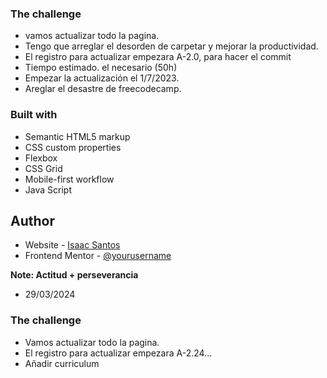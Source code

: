 ### The challenge
- vamos actualizar todo la pagina.
- Tengo que arreglar el desorden de carpetar 
  y mejorar la productividad.
- El registro para actualizar empezara A-2.0, 
  para hacer el commit  
- Tiempo estimado. el necesario (50h)
- Empezar la actualización el 1/7/2023.
- Areglar el desastre de freecodecamp.


### Built with

- Semantic HTML5 markup
- CSS custom properties
- Flexbox
- CSS Grid
- Mobile-first workflow
- Java Script

## Author

- Website - [Isaac Santos](https://isaac-dba.github.io/)
- Frontend Mentor - [@yourusername]()


**Note: Actitud + perseverancia**

- 29/03/2024 
### The challenge
- Vamos actualizar todo la pagina.
- El registro para actualizar empezara A-2.24...
- Añadir curriculum
